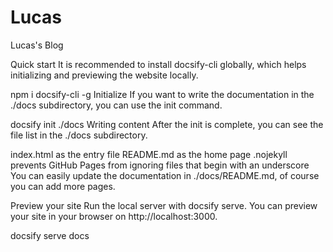 # Lucas
Lucas's Blog

Quick start
It is recommended to install docsify-cli globally, which helps initializing and previewing the website locally.

npm i docsify-cli -g
Initialize
If you want to write the documentation in the ./docs subdirectory, you can use the init command.

docsify init ./docs
Writing content
After the init is complete, you can see the file list in the ./docs subdirectory.

index.html as the entry file
README.md as the home page
.nojekyll prevents GitHub Pages from ignoring files that begin with an underscore
You can easily update the documentation in ./docs/README.md, of course you can add more pages.

Preview your site
Run the local server with docsify serve. You can preview your site in your browser on http://localhost:3000.

docsify serve docs